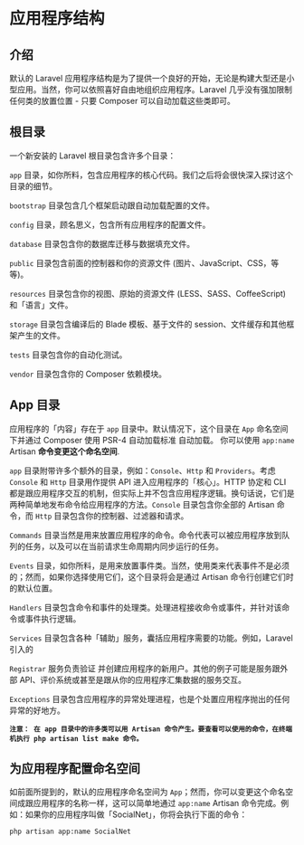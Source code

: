 # 应用程序结构

## 介绍

默认的 Laravel 应用程序结构是为了提供一个良好的开始，无论是构建大型还是小型应用。当然，你可以依照喜好自由地组织应用程序。Laravel 几乎没有强加限制任何类的放置位置 - 只要 Composer 可以自动加载这些类即可。


## 根目录

一个新安装的 Laravel 根目录包含许多个目录：

`app` 目录，如你所料，包含应用程序的核心代码。我们之后将会很快深入探讨这个目录的细节。

`bootstrap` 目录包含几个框架启动跟自动加载配置的文件。

`config` 目录，顾名思义，包含所有应用程序的配置文件。

`database` 目录包含你的数据库迁移与数据填充文件。

`public` 目录包含前面的控制器和你的资源文件 (图片、JavaScript、CSS，等等)。

`resources` 目录包含你的视图、原始的资源文件 (LESS、SASS、CoffeeScript) 和「语言」文件。

`storage` 目录包含编译后的 Blade 模板、基于文件的 session、文件缓存和其他框架产生的文件。

`tests` 目录包含你的自动化测试。

`vendor` 目录包含你的 Composer 依赖模块。


## App 目录

应用程序的「内容」存在于 `app` 目录中。默认情况下，这个目录在 `App` 命名空间下并通过 Composer 使用 PSR-4 自动加载标准 自动加载。 你可以使用 `app:name` Artisan **命令变更这个命名空间**.

`app` 目录附带许多个额外的目录，例如：`Console`、`Http` 和 `Providers`。考虑 `Console` 和 `Http` 目录用作提供 API 进入应用程序的「核心」。HTTP 协定和 CLI 都是跟应用程序交互的机制，但实际上并不包含应用程序逻辑。换句话说，它们是两种简单地发布命令给应用程序的方法。`Console` 目录包含你全部的 Artisan 命令，而 `Http` 目录包含你的控制器、过滤器和请求。

`Commands` 目录当然是用来放置应用程序的命令。命令代表可以被应用程序放到队列的任务，以及可以在当前请求生命周期内同步运行的任务。

`Events` 目录，如你所料，是用来放置事件类。当然，使用类来代表事件不是必须的；然而，如果你选择使用它们，这个目录将会是通过 Artisan 命令行创建它们时的默认位置。

`Handlers` 目录包含命令和事件的处理类。处理进程接收命令或事件，并针对该命令或事件执行逻辑。

`Services` 目录包含各种「辅助」服务，囊括应用程序需要的功能。例如，Laravel 引入的 

`Registrar` 服务负责验证 并创建应用程序的新用户。其他的例子可能是服务跟外部 API、评价系统或甚至是跟从你的应用程序汇集数据的服务交互。

`Exceptions` 目录包含应用程序的异常处理进程，也是个处置应用程序抛出的任何异常的好地方。

**`注意： 在 app 目录中的许多类可以用 Artisan 命令产生。要查看可以使用的命令，在终端机执行 php artisan list make 命令。`**

## 为应用程序配置命名空间

如前面所提到的，默认的应用程序命名空间为 `App`；然而，你可以变更这个命名空间成跟应用程序的名称一样，这可以简单地通过 `app:name` Artisan 命令完成。例如：如果你的应用程序叫做「SocialNet」，你将会执行下面的命令：

```
php artisan app:name SocialNet
```